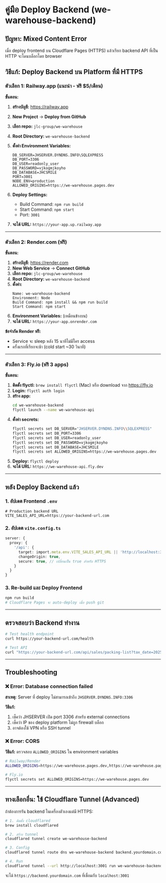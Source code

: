 # คู่มือ Deploy Backend (we-warehouse-backend)

## ปัญหา: Mixed Content Error

เมื่อ deploy frontend บน Cloudflare Pages (HTTPS) แล้วเรียก backend API ที่เป็น HTTP จะโดนบล็อกโดย browser

## วิธีแก้: Deploy Backend บน Platform ที่มี HTTPS

### ตัวเลือก 1: Railway.app (แนะนำ - ฟรี $5/เดือน)

**ขั้นตอน:**

1. **สร้างบัญชี:** https://railway.app
2. **New Project** → **Deploy from GitHub**
3. **เลือก repo:** `jlc-group/we-warehouse`
4. **Root Directory:** `we-warehouse-backend`
5. **ตั้งค่า Environment Variables:**
   ```
   DB_SERVER=JHSERVER.DYNDNS.INFO\SQLEXPRESS
   DB_PORT=3306
   DB_USER=readonly_user
   DB_PASSWORD=vjkogmjkoyho
   DB_DATABASE=JHCSMILE
   PORT=3001
   NODE_ENV=production
   ALLOWED_ORIGINS=https://we-warehouse.pages.dev
   ```
6. **Deploy Settings:**
   - Build Command: `npm run build`
   - Start Command: `npm start`
   - Port: `3001`

7. **จะได้ URL:** `https://your-app.up.railway.app`

---

### ตัวเลือก 2: Render.com (ฟรี)

**ขั้นตอน:**

1. **สร้างบัญชี:** https://render.com
2. **New Web Service** → **Connect GitHub**
3. **เลือก repo:** `jlc-group/we-warehouse`
4. **Root Directory:** `we-warehouse-backend`
5. **ตั้งค่า:**
   ```
   Name: we-warehouse-backend
   Environment: Node
   Build Command: npm install && npm run build
   Start Command: npm start
   ```
6. **Environment Variables:** (เหมือนข้างบน)
7. **จะได้ URL:** `https://your-app.onrender.com`

**ข้อจำกัด Render ฟรี:**
- Service จะ sleep หลัง 15 นาทีไม่มีใคร access
- ครั้งแรกที่เรียกจะช้า (cold start ~30 วินาที)

---

### ตัวเลือก 3: Fly.io (ฟรี 3 apps)

**ขั้นตอน:**

1. **ติดตั้ง flyctl:** `brew install flyctl` (Mac) หรือ download จาก https://fly.io
2. **Login:** `flyctl auth login`
3. **สร้าง app:**
   ```bash
   cd we-warehouse-backend
   flyctl launch --name we-warehouse-api
   ```
4. **ตั้งค่า secrets:**
   ```bash
   flyctl secrets set DB_SERVER="JHSERVER.DYNDNS.INFO\\SQLEXPRESS"
   flyctl secrets set DB_PORT=3306
   flyctl secrets set DB_USER=readonly_user
   flyctl secrets set DB_PASSWORD=vjkogmjkoyho
   flyctl secrets set DB_DATABASE=JHCSMILE
   flyctl secrets set ALLOWED_ORIGINS=https://we-warehouse.pages.dev
   ```
5. **Deploy:** `flyctl deploy`
6. **จะได้ URL:** `https://we-warehouse-api.fly.dev`

---

## หลัง Deploy Backend แล้ว

### 1. อัปเดต Frontend `.env`

```env
# Production backend URL
VITE_SALES_API_URL=https://your-backend-url.com
```

### 2. อัปเดต `vite.config.ts`

```typescript
server: {
  proxy: {
    '/api': {
      target: import.meta.env.VITE_SALES_API_URL || 'http://localhost:3001',
      changeOrigin: true,
      secure: true, // เปลี่ยนเป็น true สำหรับ HTTPS
    }
  }
}
```

### 3. Re-build และ Deploy Frontend

```bash
npm run build
# Cloudflare Pages จะ auto-deploy เมื่อ push git
```

---

## ตรวจสอบว่า Backend ทำงาน

```bash
# Test health endpoint
curl https://your-backend-url.com/health

# Test API
curl "https://your-backend-url.com/api/sales/packing-list?tax_date=2025-10-09"
```

---

## Troubleshooting

### ❌ Error: Database connection failed

**สาเหตุ:** Server ที่ deploy ไม่สามารถเข้าถึง `JHSERVER.DYNDNS.INFO:3306`

**วิธีแก้:**
1. เช็คว่า JHSERVER เปิด port 3306 สำหรับ external connections
2. เช็คว่า IP ของ deploy platform ไม่ถูก firewall บล็อก
3. อาจต้องใช้ VPN หรือ SSH tunnel

### ❌ Error: CORS

**วิธีแก้:** ตรวจสอบ `ALLOWED_ORIGINS` ใน environment variables

```bash
# Railway/Render
ALLOWED_ORIGINS=https://we-warehouse.pages.dev,https://we-warehouse.pages.dev

# Fly.io
flyctl secrets set ALLOWED_ORIGINS=https://we-warehouse.pages.dev
```

---

## ทางเลือกอื่น: ใช้ Cloudflare Tunnel (Advanced)

ถ้าต้องการรัน backend ในเครื่องตัวเองแต่มี HTTPS:

```bash
# 1. ติดตั้ง cloudflared
brew install cloudflared

# 2. สร้าง tunnel
cloudflared tunnel create we-warehouse-backend

# 3. Config
cloudflared tunnel route dns we-warehouse-backend backend.yourdomain.com

# 4. Run
cloudflared tunnel --url http://localhost:3001 run we-warehouse-backend
```

จะได้ `https://backend.yourdomain.com` ที่เชื่อมกับ `localhost:3001`

